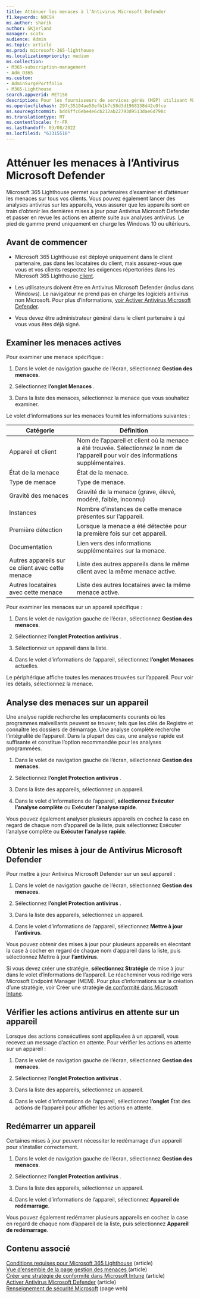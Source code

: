 ```yaml
---
title: Atténuer les menaces à l’Antivirus Microsoft Defender
f1.keywords: NOCSH
ms.author: sharik
author: SKjerland
manager: scotv
audience: Admin
ms.topic: article
ms.prod: microsoft-365-lighthouse
ms.localizationpriority: medium
ms.collection:
- M365-subscription-management
- Adm_O365
ms.custom:
- AdminSurgePortfolio
- M365-Lighthouse
search.appverid: MET150
description: Pour les fournisseurs de services gérés (MSP) utilisant Microsoft 365 Lighthouse, découvrez les menaces à l’aide Antivirus Microsoft Defender.
ms.openlocfilehash: 297c35104ae58efb1b7c58d3d1968158d42c0fce
ms.sourcegitcommit: bdd6ffc6ebe4e6cb212ab22793d9513dae6d798c
ms.translationtype: MT
ms.contentlocale: fr-FR
ms.lasthandoff: 03/08/2022
ms.locfileid: "63315510"
---
```

# <a name="mitigate-threats-with-microsoft-defender-antivirus"></a>Atténuer les menaces à l’Antivirus Microsoft Defender

Microsoft 365 Lighthouse permet aux partenaires d’examiner et d’atténuer les menaces sur tous vos clients. Vous pouvez également lancer des analyses antivirus sur les appareils, vous assurer que les appareils sont en train d’obtenir les dernières mises à jour pour Antivirus Microsoft Defender et passer en revue les actions en attente suite aux analyses antivirus. Le pied de gamme prend uniquement en charge les Windows 10 ou ultérieurs.

## <a name="before-you-begin"></a>Avant de commencer

- Microsoft 365 Lighthouse est déployé uniquement dans le client partenaire, pas dans les locataires du client, mais assurez-vous que vous et vos clients respectez les exigences répertoriées dans les Microsoft 365 Lighthouse [client](m365-lighthouse-requirements.md).

- Les utilisateurs doivent être en Antivirus Microsoft Defender (inclus dans Windows). Le navigateur ne prend pas en charge les logiciels antivirus non Microsoft. Pour plus d’informations, [voir Activer Antivirus Microsoft Defender](/mem/intune/user-help/turn-on-defender-windows).

- Vous devez être administrateur général dans le client partenaire à qui vous vous êtes déjà signé.

## <a name="investigate-active-threats"></a>Examiner les menaces actives

Pour examiner une menace spécifique :

1. Dans le volet de navigation gauche de l’écran, sélectionnez **Gestion des menaces**.

2. Sélectionnez **l’onglet Menaces** .

3. Dans la liste des menaces, sélectionnez la menace que vous souhaitez examiner.

Le volet d’informations sur les menaces fournit les informations suivantes :

| Catégorie                                      | Définition                                                                                                   |
|-----------------------------------------------|--------------------------------------------------------------------------------------------------------------|
| Appareil et client                             | Nom de l’appareil et client où la menace a été trouvée. Sélectionnez le nom de l’appareil pour voir des informations supplémentaires. |
| État de la menace                                 | État de la menace.                                                                                    |
| Type de menace                                   | Type de menace.                                                                                              |
| Gravité des menaces                               | Gravité de la menace (grave, élevé, modéré, faible, inconnu)                                                    |
| Instances                                     | Nombre d’instances de cette menace présentes sur l’appareil.                                                    |
| Première détection                                | Lorsque la menace a été détectée pour la première fois sur cet appareil.                                                           |
| Documentation                                 | Lien vers des informations supplémentaires sur la menace.                                                             |
| Autres appareils sur ce client avec cette menace | Liste des autres appareils dans le même client avec la même menace active.                                      |
| Autres locataires avec cette menace                | Liste des autres locataires avec la même menace active.                                                         |

Pour examiner les menaces sur un appareil spécifique :

1. Dans le volet de navigation gauche de l’écran, sélectionnez **Gestion des menaces**.

2. Sélectionnez **l’onglet Protection antivirus** .

3. Sélectionnez un appareil dans la liste.

4. Dans le volet d’informations de l’appareil, sélectionnez **l’onglet Menaces** actuelles.

Le périphérique affiche toutes les menaces trouvées sur l’appareil. Pour voir les détails, sélectionnez la menace.

## <a name="scan-for-threats-on-a-device"></a>Analyse des menaces sur un appareil

Une analyse rapide recherche les emplacements courants où les programmes malveillants peuvent se trouver, tels que les clés de Registre et connaître les dossiers de démarrage. Une analyse complète recherche l’intégralité de l’appareil. Dans la plupart des cas, une analyse rapide est suffisante et constitue l’option recommandée pour les analyses programmées.

1. Dans le volet de navigation gauche de l’écran, sélectionnez **Gestion des menaces**.

2. Sélectionnez **l’onglet Protection antivirus** .

3. Dans la liste des appareils, sélectionnez un appareil.

4. Dans le volet d’informations de l’appareil, **sélectionnez Exécuter l’analyse complète** ou **Exécuter l’analyse rapide**.

Vous pouvez également analyser plusieurs appareils en cochez la case en regard de chaque nom d’appareil de la liste, puis sélectionnez Exécuter l’analyse complète ou **Exécuter l’analyse rapide**.

## <a name="get-updates-for-microsoft-defender-antivirus"></a>Obtenir les mises à jour de Antivirus Microsoft Defender

Pour mettre à jour Antivirus Microsoft Defender sur un seul appareil :

1. Dans le volet de navigation gauche de l’écran, sélectionnez **Gestion des menaces**.

2. Sélectionnez **l’onglet Protection antivirus** .

3. Dans la liste des appareils, sélectionnez un appareil.

4. Dans le volet d’informations de l’appareil, sélectionnez **Mettre à jour l’antivirus**.

Vous pouvez obtenir des mises à jour pour plusieurs appareils en élecntant la case à cocher en regard de chaque nom d’appareil dans la liste, puis sélectionnez Mettre à jour **l’antivirus**.

Si vous devez créer une stratégie, **sélectionnez Stratégie** de mise à jour dans le volet d’informations de l’appareil. Le réacheminer vous redirige vers Microsoft Endpoint Manager (MEM). Pour plus d’informations sur la création d’une stratégie, voir Créer une stratégie [de conformité dans Microsoft Intune](/mem/intune/protect/create-compliance-policy).

## <a name="check-pending-antivirus-actions-on-a-device"></a>Vérifier les actions antivirus en attente sur un appareil

Lorsque des actions consécutives sont appliquées à un appareil, vous recevez un message d’action en attente. Pour vérifier les actions en attente sur un appareil :

1. Dans le volet de navigation gauche de l’écran, sélectionnez **Gestion des menaces**.

2. Sélectionnez **l’onglet Protection antivirus** .

3. Dans la liste des appareils, sélectionnez un appareil.

4. Dans le volet d’informations de l’appareil, sélectionnez **l’onglet** État des actions de l’appareil pour afficher les actions en attente.

## <a name="restart-a-device"></a>Redémarrer un appareil

Certaines mises à jour peuvent nécessiter le redémarrage d’un appareil pour s’installer correctement.

1. Dans le volet de navigation gauche de l’écran, sélectionnez **Gestion des menaces**.

2. Sélectionnez **l’onglet Protection antivirus** .

3. Dans la liste des appareils, sélectionnez un appareil.

4. Dans le volet d’informations de l’appareil, sélectionnez **Appareil de redémarrage**.

Vous pouvez également redémarrer plusieurs appareils en cochez la case en regard de chaque nom d’appareil de la liste, puis sélectionnez **Appareil de redémarrage**.

## <a name="related-content"></a>Contenu associé

[Conditions requises pour Microsoft 365 Lighthouse](m365-lighthouse-requirements.md) (article)\
[Vue d’ensemble de la page gestion des menaces ](m365-lighthouse-threat-management-page-overview.md) (article)\
[Créer une stratégie de conformité dans Microsoft Intune](/mem/intune/protect/create-compliance-policy) (article)\
[Activer Antivirus Microsoft Defender](/mem/intune/user-help/turn-on-defender-windows) (article)\
[Renseignement de sécurité Microsoft](https://www.microsoft.com/wdsi/threats) (page web)